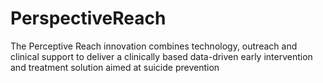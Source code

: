 PerspectiveReach
================

The Perceptive Reach innovation combines technology, outreach and clinical support to deliver a clinically based data-driven early intervention and treatment solution aimed at suicide prevention
